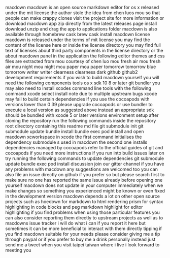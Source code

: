 macdown macdown is an open source markdown editor for os x released under the mit license the author stole the idea from chen luos mou so that people can make crappy clones visit the project site for more information or download macdown app zip directly from the latest releases page install download unzip and drag the app to applications folder macdown is also available through homebrew cask brew cask install macdown license macdown is released under the terms of mit license you may find the content of the license here or inside the license directory you may find full text of licenses about third party components in the license directory or the about macdown panel in the application the following editor themes and css files are extracted from mou courtesy of chen luo mou fresh air mou fresh air mou night mou night mou paper mou paper tomorrow tomorrow blue tomorrow writer writer clearness clearness dark github github2 development requirements if you wish to build macdown yourself you will need the following components tools os x sdk 10 8 or later git bundler you may also need to install xcodes command line tools with the following command xcode select install note due to multiple upstream bugs xcode may fail to build certain dependencies if you use the cocoapods with versions lower than 0 39 please upgrade cocoapods or use bundler to execute a local version as suggested above instead an appropriate sdk should be bundled with xcode 5 or later versions environment setup after cloning the repository run the following commands inside the repository root directory containing this readme md file git submodule init git submodule update bundle install bundle exec pod install and open macdown xcworkspace in xcode the first command initialises the dependency submodule s used in macdown the second one installs dependencies managed by cocoapods refer to the official guides of git and cocoapods if you need more instructions if you run into build issues later on try running the following commands to update dependencies git submodule update bundle exec pod install discussion join our gitter channel if you have any problems with macdown any suggestions are welcomed too you can also file an issue directly on github if you prefer so but please search first to make sure no one has reported the same issue already before opening one yourself macdown does not update in your computer immediately when we make changes so something you experienced might be known or even fixed in the development version macdown depends a lot on other open source projects such as hoedown for markdown to html rendering prism for syntax highlighting in code blocks and peg markdown highlight for editor highlighting if you find problems when using those particular features you can also consider reporting them directly to upstream projects as well as to macdowns issue tracker i will do what i can if you report it here but sometimes it can be more beneficial to interact with them directly tipping if you find macdown suitable for your needs please consider giving me a tip through paypal or if you prefer to buy me a drink personally instead just send me a tweet when you visit taipei taiwan where i live i look forward to meeting you